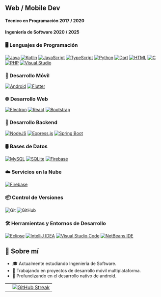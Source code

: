 ## Web / Mobile Dev 

#### Técnico en Programación 2017 / 2020
#### Ingeniería de Software 2020 / 2025
 
### 🖥️ Lenguajes de Programación
[![Java](https://img.shields.io/badge/Java-%23ED8B00.svg?logo=openjdk&logoColor=white)](#)
[![Kotlin](https://img.shields.io/badge/Kotlin-%237F52FF.svg?logo=kotlin&logoColor=white)](#)
[![JavaScript](https://img.shields.io/badge/JavaScript-F7DF1E?logo=javascript&logoColor=000)](#)
[![TypeScript](https://img.shields.io/badge/TypeScript-3178C6?logo=typescript&logoColor=fff)](#)
[![Python](https://img.shields.io/badge/Python-3776AB?logo=python&logoColor=fff)](#)
[![Dart](https://img.shields.io/badge/Dart-%230175C2.svg?logo=dart&logoColor=white)](#)
[![HTML](https://img.shields.io/badge/HTML-%23E34F26.svg?logo=html5&logoColor=white)](#)
[![C](https://img.shields.io/badge/C-00599C?logo=c&logoColor=white)](#)
[![PHP](https://img.shields.io/badge/php-%23777BB4.svg?&logo=php&logoColor=white)](#)
[![Visual Studio](https://custom-icon-badges.demolab.com/badge/Visual%20Studio-5C2D91.svg?&logo=visual-studio&logoColor=white)](#)
  

### 📱 Desarrollo Móvil
[![Android](https://img.shields.io/badge/Android-3DDC84?logo=android&logoColor=white)](#)
[![Flutter](https://img.shields.io/badge/Flutter-02569B?logo=flutter&logoColor=fff)](#)

### 🌐 Desarrollo Web
[![Electron](https://img.shields.io/badge/Electron-2B2E3A?logo=electron&logoColor=fff)](#)
[![React](https://img.shields.io/badge/React-%2320232a.svg?logo=react&logoColor=%2361DAFB)](#)
[![Bootstrap](https://img.shields.io/badge/Bootstrap-7952B3?logo=bootstrap&logoColor=fff)](#)

### 🔧 Desarrollo Backend
[![NodeJS](https://img.shields.io/badge/Node.js-6DA55F?logo=node.js&logoColor=white)](#)
[![Express.js](https://img.shields.io/badge/Express.js-%23404d59.svg?logo=express&logoColor=%2361DAFB)](#)
[![Spring Boot](https://img.shields.io/badge/Spring%20Boot-6DB33F?logo=springboot&logoColor=fff)](#)

### 🛢️ Bases de Datos
[![MySQL](https://img.shields.io/badge/MySQL-4479A1?logo=mysql&logoColor=fff)](#)
[![SQLite](https://img.shields.io/badge/SQLite-%2307405e.svg?logo=sqlite&logoColor=white)](#)
[![Firebase](https://img.shields.io/badge/Firebase-039BE5?logo=Firebase&logoColor=white)](#)

### ☁️ Servicios en la Nube
[![Firebase](https://img.shields.io/badge/Firebase-039BE5?logo=Firebase&logoColor=white)](#) 

### 📦 Control de Versiones
 ![Git](https://img.shields.io/badge/Git-F05032?style=for-the-badge&logo=git&logoColor=white)
 ![GitHub](https://img.shields.io/badge/GitHub-181717?style=for-the-badge&logo=github&logoColor=white)

### 🛠️ Herramientas y Entornos de Desarrollo
[![Eclipse](https://img.shields.io/badge/Eclipse-FE7A16.svg?logo=Eclipse&logoColor=white)](#)
[![IntelliJ IDEA](https://img.shields.io/badge/IntelliJIDEA-000000.svg?logo=intellij-idea&logoColor=white)](#)
[![Visual Studio Code](https://custom-icon-badges.demolab.com/badge/Visual%20Studio%20Code-0078d7.svg?logo=vsc&logoColor=white)](#)
[![NetBeans IDE](https://img.shields.io/badge/NetBeans%20IDE-1B6AC6.svg?logo=apache-netbeans-ide&logoColor=white)](#)

## 📝 Sobre mí
- 🎓 Actualmente estudiando Ingeniería de Software.
- 💼 Trabajando en proyectos de desarrollo móvil multiplataforma.
- 🌱 Profundizando en el desarrollo nativo de android. 

<table align="center">
  <tr>
    <td>
      <!--<img src="https://github-readme-stats.vercel.app/api/top-langs/?username=AntonioNoguera&layout=compact&bg_color=00000000&theme=date_night&card_width=500px&langs_count=8&locale=es&hide=CSS" alt="Top Langs"> -->
    </td>
    <td>
      <a href="https://git.io/streak-stats">
        <img src="https://streak-stats.demolab.com?user=AntonioNoguera" alt="GitHub Streak">
      </a>
    </td>
  </tr>
</table>
